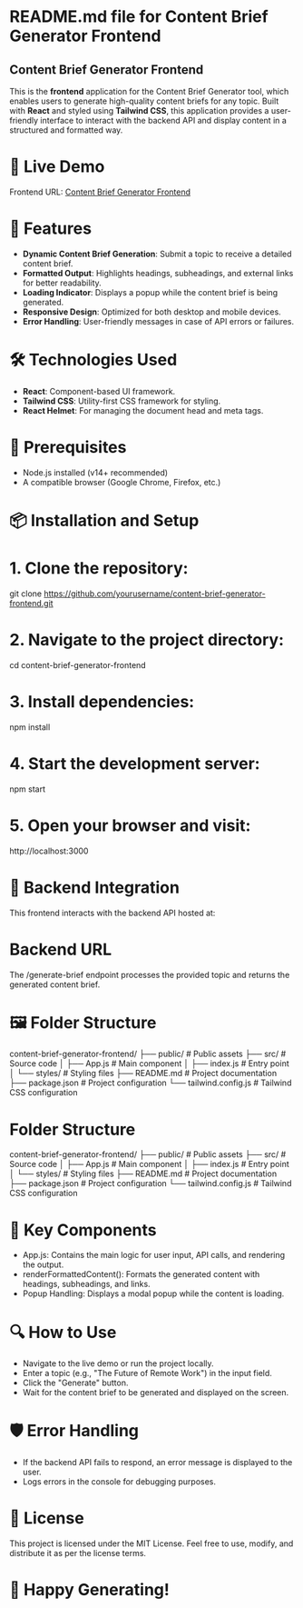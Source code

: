 # README.md file for Content Brief Generator Frontend

## Content Brief Generator Frontend

This is the **frontend** application for the Content Brief Generator tool, which enables users to generate high-quality content briefs for any topic. Built with **React** and styled using **Tailwind CSS**, this application provides a user-friendly interface to interact with the backend API and display content in a structured and formatted way.

# 🚀 Live Demo
Frontend URL: [Content Brief Generator Frontend](https://content-brief-generator-frontend.vercel.app/)

# 🌟 Features
 - **Dynamic Content Brief Generation**: Submit a topic to receive a detailed content brief.
 - **Formatted Output**: Highlights headings, subheadings, and external links for better readability.
 - **Loading Indicator**: Displays a popup while the content brief is being generated.
 - **Responsive Design**: Optimized for both desktop and mobile devices.
 - **Error Handling**: User-friendly messages in case of API errors or failures.

# 🛠️ Technologies Used
 - **React**: Component-based UI framework.
 - **Tailwind CSS**: Utility-first CSS framework for styling.
 - **React Helmet**: For managing the document head and meta tags.

# 📝 Prerequisites
 - Node.js installed (v14+ recommended)
 - A compatible browser (Google Chrome, Firefox, etc.)

# 📦 Installation and Setup
# 1. Clone the repository:
git clone https://github.com/yourusername/content-brief-generator-frontend.git

# 2. Navigate to the project directory:
cd content-brief-generator-frontend

# 3. Install dependencies:
npm install

# 4. Start the development server:
npm start

# 5. Open your browser and visit:
http://localhost:3000

# 🔗 Backend Integration
 This frontend interacts with the backend API hosted at:

# Backend URL
 The /generate-brief endpoint processes the provided topic and returns the generated content brief.

# 🖼️ Folder Structure
 content-brief-generator-frontend/
 ├── public/            # Public assets
 ├── src/               # Source code
 │   ├── App.js         # Main component
 │   ├── index.js       # Entry point
 │   └── styles/        # Styling files
 ├── README.md          # Project documentation
 ├── package.json       # Project configuration
 └── tailwind.config.js # Tailwind CSS configuration
# Folder Structure
content-brief-generator-frontend/
├── public/            # Public assets
├── src/               # Source code
│   ├── App.js         # Main component
│   ├── index.js       # Entry point
│   └── styles/        # Styling files
├── README.md          # Project documentation
├── package.json       # Project configuration
└── tailwind.config.js # Tailwind CSS configuration

# 🚧 Key Components
 - App.js: Contains the main logic for user input, API calls, and rendering the output.
 - renderFormattedContent(): Formats the generated content with headings, subheadings, and links.
 - Popup Handling: Displays a modal popup while the content is loading.

# 🔍 How to Use
 - Navigate to the live demo or run the project locally.
 - Enter a topic (e.g., "The Future of Remote Work") in the input field.
 - Click the "Generate" button.
 - Wait for the content brief to be generated and displayed on the screen.

# 🛡️ Error Handling
 - If the backend API fails to respond, an error message is displayed to the user.
 - Logs errors in the console for debugging purposes.

# 📄 License
 This project is licensed under the MIT License. Feel free to use, modify, and distribute it as per the license terms.

# 🎉 Happy Generating!
